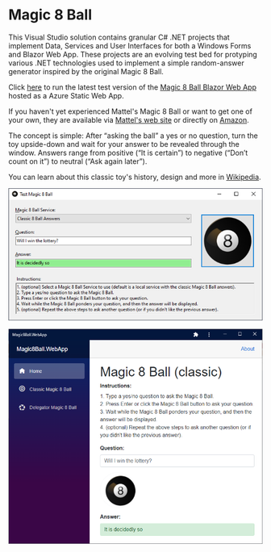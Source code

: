 # Magic 8 Ball
This Visual Studio solution contains granular C# .NET projects that implement Data, Services and User Interfaces for both a Windows Forms and Blazor Web App. These projects are an evolving test bed for protyping various .NET technologies used to implement a simple random-answer generator inspired by the original Magic 8 Ball. 

Click [here](https://brave-flower-02517001e.azurestaticapps.net) to run the latest test version of the [Magic 8 Ball Blazor Web App](https://brave-flower-02517001e.azurestaticapps.net) hosted as a Azure Static Web App.

If you haven't yet experienced Mattel's Magic 8 Ball or want to get one of your own, they are available via [Mattel's web site](https://shop.mattel.com/shop/en-us/ms/magic-8-ball-retro-style-dhw39) or directly on [Amazon](https://www.amazon.com/dp/B0149MC426).

The concept is simple: After “asking the ball” a yes or no question, turn the toy upside-down and wait for your answer to be revealed through the window.
Answers range from positive (“It is certain”) to negative (“Don’t count on it”) to neutral (“Ask again later”).

You can learn about this classic toy's history, design and more in [Wikipedia](https://en.wikipedia.org/wiki/Magic_8-Ball).

![Magic 8 Ball WinForm App](Images/Magic%208%20Ball%20WinForm.png)

![Magic 8 Ball Blazor App](Images/Magic%208%20Ball%20Blazor.png)
